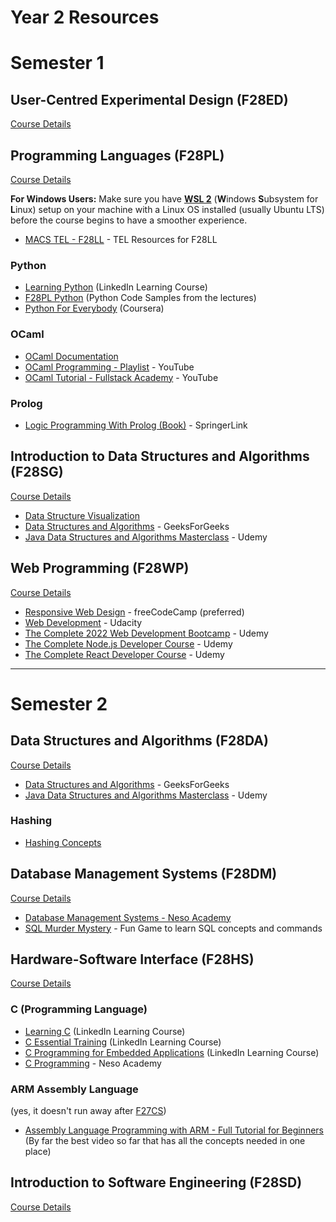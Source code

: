 # Year 2 Resources


# Semester 1

## User-Centred Experimental Design (F28ED)

[Course Details](https://www.hw.ac.uk/documents/pams/202122/F28ED_202122.pdf)

## Programming Languages (F28PL)
[Course Details](https://www.hw.ac.uk/documents/pams/202122/F28PL_202122.pdf)

**For Windows Users:** Make sure you have [**WSL 2**](https://learn.microsoft.com/en-us/windows/wsl/install#upgrade-version-from-wsl-1-to-wsl-2) (**W**indows **S**ubsystem for **L**inux) setup on your machine with a Linux OS installed (usually Ubuntu LTS) before the course begins to have a smoother experience.

- [MACS TEL - F28LL](https://www.macs.hw.ac.uk/tel/resources/category/f28ll-main/) - TEL Resources for F28LL

### Python
- [Learning Python](https://www.linkedin.com/learning/learning-python-14393370?u=2374954) (LinkedIn Learning Course)
- [F28PL Python](https://github.com/KayvanKarim/F28PLPython) (Python Code Samples from the lectures)
- [Python For Everybody](https://www.coursera.org/specializations/python?) (Coursera)

### OCaml
- [OCaml Documentation](https://ocaml.org/docs/first-hour)
- [OCaml Programming - Playlist](https://www.youtube.com/playlist?list=PLre5AT9JnKShBOPeuiD9b-I4XROIJhkIU) - YouTube
- [OCaml Tutorial - Fullstack Academy](https://www.youtube.com/watch?v=PGGl5WcNOIU) - YouTube

### Prolog
- [Logic Programming With Prolog (Book)](https://link-springer-com.ezproxy1.hw.ac.uk/book/10.1007/978-1-4471-5487-7) - SpringerLink

## Introduction to Data Structures and Algorithms (F28SG)
[Course Details](https://www.hw.ac.uk/documents/pams/202122/F28SG_202122.pdf)
- [Data Structure Visualization](https://www.cs.usfca.edu/~galles/visualization/Algorithms.html)
- [Data Structures and Algorithms](https://practice.geeksforgeeks.org/courses/dsa-self-paced) - GeeksForGeeks
- [Java Data Structures and Algorithms Masterclass](https://www.udemy.com/course/java-data-structures-and-algorithms-masterclass/) - Udemy

## Web Programming (F28WP)
[Course Details](https://www.hw.ac.uk/documents/pams/202122/F28WP_202122.pdf)

- [Responsive Web Design](https://www.freecodecamp.org/learn/2022/responsive-web-design/) - freeCodeCamp (preferred)
- [Web Development](https://www.youtube.com/playlist?list=PLAwxTw4SYaPlLXUhUNt1wINWrrH9axjcI) - Udacity
- [The Complete 2022 Web Development Bootcamp](https://www.udemy.com/course/the-complete-web-development-bootcamp/) - Udemy
- [The Complete Node.js Developer Course](https://www.udemy.com/course/the-complete-nodejs-developer-course-2/) - Udemy
- [The Complete React Developer Course](https://www.udemy.com/course/react-2nd-edition/) - Udemy
---

# Semester 2

## Data Structures and Algorithms (F28DA)
[Course Details](https://www.hw.ac.uk/documents/pams/202122/F28DA_202122.pdf)
- [Data Structures and Algorithms](https://practice.geeksforgeeks.org/courses/dsa-self-paced) - GeeksForGeeks
- [Java Data Structures and Algorithms Masterclass](https://www.udemy.com/course/java-data-structures-and-algorithms-masterclass/) - Udemy

### Hashing
- [Hashing Concepts](https://www.youtube.com/playlist?list=PLprfEn_dJT08ResHBUWgoS9qXnk29iHoM)

## Database Management Systems (F28DM)
[Course Details](https://www.hw.ac.uk/documents/pams/202122/F28DM_202122.pdf)

- [Database Management Systems - Neso Academy](https://www.youtube.com/playlist?list=PLBlnK6fEyqRi_CUQ-FXxgzKQ1dwr_ZJWZ)
- [SQL Murder Mystery](http://mystery.knightlab.com/) - Fun Game to learn SQL concepts and commands

## Hardware-Software Interface (F28HS)
[Course Details](https://www.hw.ac.uk/documents/pams/202122/F28HS_202122.pdf)

### C (Programming Language)
- [Learning C](https://www.linkedin.com/learning/learning-c-5?u=2374954) (LinkedIn Learning Course)
- [C Essential Training](https://www.linkedin.com/learning/c-essential-training?u=2374954) (LinkedIn Learning Course)
- [C Programming for Embedded Applications](https://www.linkedin.com/learning/c-programming-for-embedded-applications-14537235?u=2374954) (LinkedIn Learning Course)
- [C Programming](https://www.youtube.com/playlist?list=PLBlnK6fEyqRggZZgYpPMUxdY1CYkZtARR) - Neso Academy

### ARM Assembly Language
(yes, it doesn't run away after [F27CS](Year1.md#introduction-to-computer-systems-f27cs))
- [Assembly Language Programming with ARM - Full Tutorial for Beginners](https://www.youtube.com/watch?v=gfmRrPjnEw4&t=8236s)<br>
(By far the best video so far that has all the concepts needed in one place)

## Introduction to Software Engineering (F28SD)
[Course Details](https://www.hw.ac.uk/documents/pams/202122/F28SD_202122.pdf)
